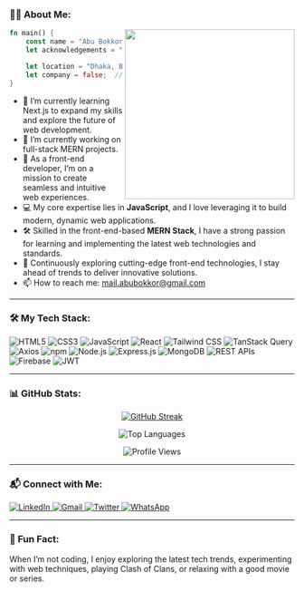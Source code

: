 

### 👨‍💻 About Me:


<img align="right" width="300" src="https://media.tenor.com/pT_eK7L76OEAAAAC/coding-computer-coding.gif" />

```rust
fn main() {
    const name = "Abu Bokkor Siddik"; 
    let acknowledgements = "Front-End Developer";

    let location = "Dhaka, Bangladesh";
    let company = false;  // Currently not associated with any company
}

```


- 📘 I’m currently learning Next.js to expand my skills and explore the future of web development.
- 🔭 I’m currently working on full-stack MERN projects.
- 🌱 As a front-end developer, I’m on a mission to create seamless and intuitive web experiences.  
- 💻 My core expertise lies in **JavaScript**, and I love leveraging it to build modern, dynamic web applications.  
- 🛠️ Skilled in the front-end-based **MERN Stack**, I have a strong passion for learning and implementing the latest web technologies and standards.  
- 🚀 Continuously exploring cutting-edge front-end technologies, I stay ahead of trends to deliver innovative solutions.  
- 📫 How to reach me: mail.abubokkor@gmail.com

---

### 🛠️ My Tech Stack:

![HTML5](https://img.shields.io/badge/HTML5-E34F26?style=for-the-badge&logo=html5&logoColor=white)
![CSS3](https://img.shields.io/badge/CSS3-1572B6?style=for-the-badge&logo=css3&logoColor=white)
![JavaScript](https://img.shields.io/badge/JavaScript-F7DF1E?style=for-the-badge&logo=javascript&logoColor=black)
![React](https://img.shields.io/badge/React-61DAFB?style=for-the-badge&logo=react&logoColor=black)
![Tailwind CSS](https://img.shields.io/badge/Tailwind%20CSS-38B2AC?style=for-the-badge&logo=tailwind-css&logoColor=white)
![TanStack Query](https://img.shields.io/badge/TanStack%20Query-FF4154?style=for-the-badge&logo=react-query&logoColor=white)
![Axios](https://img.shields.io/badge/Axios-5A29E4?style=for-the-badge&logo=axios&logoColor=white)
![npm](https://img.shields.io/badge/npm-CB3837?style=for-the-badge&logo=npm&logoColor=white)
![Node.js](https://img.shields.io/badge/Node.js-339933?style=for-the-badge&logo=nodedotjs&logoColor=white)
![Express.js](https://img.shields.io/badge/Express.js-000000?style=for-the-badge&logo=express&logoColor=white)
![MongoDB](https://img.shields.io/badge/MongoDB-47A248?style=for-the-badge&logo=mongodb&logoColor=white)
![REST APIs](https://img.shields.io/badge/REST-02569B?style=for-the-badge&logo=rest-api&logoColor=white)
![Firebase](https://img.shields.io/badge/Firebase-FFCA28?style=for-the-badge&logo=firebase&logoColor=black)
![JWT](https://img.shields.io/badge/JWT-000000?style=for-the-badge&logo=JSON%20web%20tokens&logoColor=white)

---

### 📊 GitHub Stats:

<p align="center">
  <a href="https://git.io/streak-stats">
    <img src="https://nirzak-streak-stats.vercel.app?user=Abubokkor98&theme=dark" alt="GitHub Streak" />
  </a>
</p>




<p align="center">
  <img src="https://github-readme-stats.vercel.app/api/top-langs/?username=Abubokkor98&layout=compact&theme=dark" alt="Top Languages" />
</p>


<p align="center">
  <img src="https://komarev.com/ghpvc/?username=Abubokkor98&label=Profile%20views&color=dc143c&style=flat" alt="Profile Views" />
</p>





---

### 📬 Connect with Me:

<p align="left">
  <a href="https://linkedin.com/in/abubokkor">
    <img src="https://img.shields.io/badge/LinkedIn-0A66C2?logo=Linkedin&logoColor=white&style=for-the-badge" alt="LinkedIn" />
  </a>
  <a href="mailto:mail.abubokkor@gmail.com">
    <img src="https://img.shields.io/badge/Gmail-EA4335?logo=Gmail&logoColor=white&style=for-the-badge" alt="Gmail" />
  </a>
  <a href="https://x.com/AbuBokkor98">
    <img src="https://img.shields.io/badge/Twitter-1DA1F2?logo=twitter&logoColor=white&style=for-the-badge" alt="Twitter" />
  </a>
  <a href="https://wa.me/8801778313311">
    <img src="https://img.shields.io/badge/WhatsApp-25D366?logo=whatsapp&logoColor=white&style=for-the-badge" alt="WhatsApp" />
  </a>
</p>

---

### 🌟 Fun Fact:  
When I’m not coding, I enjoy exploring the latest tech trends, experimenting with web techniques, playing Clash of Clans, or relaxing with a good movie or series.


